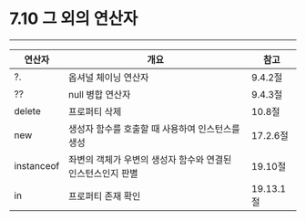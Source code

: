 # 7.10 그 외의 연산자

---

| 연산자     | 개요                                                        | 참고      |
| ---------- | ----------------------------------------------------------- | --------- |
| ?.         | 옵셔널 체이닝 연산자                                        | 9.4.2절   |
| ??         | null 병합 연산자                                            | 9.4.3절   |
| delete     | 프로퍼티 삭제                                               | 10.8절    |
| new        | 생성자 함수를 호출할 때 사용하여 인스턴스를 생성            | 17.2.6절  |
| instanceof | 좌변의 객체가 우변의 생성자 함수와 연결된 인스턴스인지 판별 | 19.10절   |
| in         | 프로퍼티 존재 확인                                          | 19.13.1절 |
